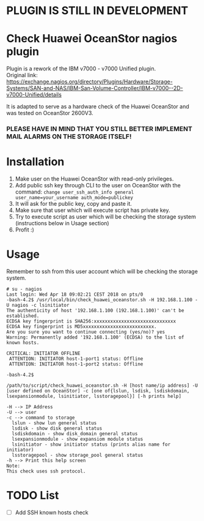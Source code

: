 # PLUGIN IS STILL IN DEVELOPMENT


# Check Huawei OceanStor nagios plugin
Plugin is a rework of the IBM v7000 - v7000 Unified plugin.\
Original link:\
https://exchange.nagios.org/directory/Plugins/Hardware/Storage-Systems/SAN-and-NAS/IBM-San-Volume-Controller/IBM-v7000--2D-v7000-Unified/details

It is adapted to serve as a hardware check of the Huawei OceanStor and was tested on OceanStor 2600V3.

### PLEASE HAVE IN MIND THAT YOU STILL BETTER IMPLEMENT MAIL ALARMS ON THE STORAGE ITSELF!

# Installation
1. Make user on the Huawei OceanStor with read-only privileges.
2. Add public ssh key through CLI to the user on OceanStor with the command: ```change user_ssh_auth_info general user_name=your_username auth_mode=publickey```
3. It will ask for the public key, copy and paste it.
4. Make sure that user which will execute script has private key.
5. Try to execute script as user which will be checking the storage system (instructions below in Usage section)
6. Profit :)

# Usage
Remember to ssh from this user account which will be checking the storage system.
```
# su - nagios
Last login: Wed Apr 18 09:02:21 CEST 2018 on pts/0
-bash-4.2$ /usr/local/bin/check_huawei_oceanstor.sh -H 192.168.1.100 -U nagios -c lsinitiator
The authenticity of host '192.168.1.100 (192.168.1.100)' can't be established.
ECDSA key fingerprint is SHA256:xxxxxxxxxxxxxxxxxxxxxxxxxxxxxx
ECDSA key fingerprint is MD5xxxxxxxxxxxxxxxxxxxxxxxxxx.
Are you sure you want to continue connecting (yes/no)? yes
Warning: Permanently added '192.168.1.100' (ECDSA) to the list of known hosts.

CRITICAL: INITIATOR OFFLINE 
 ATTENTION: INITIATOR host-1-port1 status: Offline 
 ATTENTION: INITIATOR host-1-port2 status: Offline 
 
-bash-4.2$

```


```
/path/to/script/check_huawei_oceanstor.sh -H [host name/ip address] -U [user defined on OceanStor] -c [one of{lslun, lsdisk, lsdiskdomain, lsexpansionmodule, lsinitiator, lsstoragepool}] [-h prints help]

-H --> IP Address
-U --> user
-c --> command to storage
  lslun - show lun general status
  lsdisk - show disk general status
  lsdiskdomain - show disk_domain general status
  lsexpansionmodule - show expansiom module status
  lsinitiator - show initiator status (prints alias name for initiator)
  lsstoragepool - show storage_pool general status
-h --> Print this help screen
Note:
This check uses ssh protocol.
```

# TODO List
- [ ] Add SSH known hosts check
